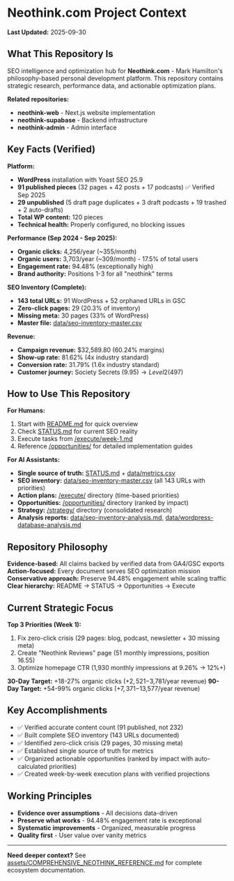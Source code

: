 # Neothink.com Project Context

**Last Updated:** 2025-09-30

## What This Repository Is

SEO intelligence and optimization hub for **Neothink.com** - Mark Hamilton's philosophy-based personal development platform. This repository contains strategic research, performance data, and actionable optimization plans.

**Related repositories:**
- **neothink-web** - Next.js website implementation
- **neothink-supabase** - Backend infrastructure
- **neothink-admin** - Admin interface

## Key Facts (Verified)

**Platform:**
- **WordPress** installation with Yoast SEO 25.9
- **91 published pieces** (32 pages + 42 posts + 17 podcasts) ✅ Verified Sep 2025
- **29 unpublished** (5 draft page duplicates + 3 draft podcasts + 19 trashed + 2 auto-drafts)
- **Total WP content:** 120 pieces
- **Technical health:** Properly configured, no blocking issues

**Performance (Sep 2024 - Sep 2025):**
- **Organic clicks:** 4,256/year (~355/month)
- **Organic users:** 3,703/year (~309/month) - 17.5% of total users
- **Engagement rate:** 94.48% (exceptionally high)
- **Brand authority:** Positions 1-3 for all "neothink" terms

**SEO Inventory (Complete):**
- **143 total URLs:** 91 WordPress + 52 orphaned URLs in GSC
- **Zero-click pages:** 29 (20.3% of inventory)
- **Missing meta:** 30 pages (33% of WordPress)
- **Master file:** [data/seo-inventory-master.csv](data/seo-inventory-master.csv)

**Revenue:**
- **Campaign revenue:** $32,589.80 (60.24% margins)
- **Show-up rate:** 81.62% (4x industry standard)
- **Conversion rate:** 31.79% (1.6x industry standard)
- **Customer journey:** Society Secrets ($9.95) → Level 2 ($497)

## How to Use This Repository

**For Humans:**
1. Start with [README.md](README.md) for quick overview
2. Check [STATUS.md](STATUS.md) for current SEO reality
3. Execute tasks from [/execute/week-1.md](execute/week-1.md)
4. Reference [/opportunities/](opportunities/) for detailed implementation guides

**For AI Assistants:**
- **Single source of truth:** [STATUS.md](STATUS.md) + [data/metrics.csv](data/metrics.csv)
- **SEO inventory:** [data/seo-inventory-master.csv](data/seo-inventory-master.csv) (all 143 URLs with priorities)
- **Action plans:** [/execute/](execute/) directory (time-based priorities)
- **Opportunities:** [/opportunities/](opportunities/) directory (ranked by impact)
- **Strategy:** [/strategy/](strategy/) directory (consolidated research)
- **Analysis reports:** [data/seo-inventory-analysis.md](data/seo-inventory-analysis.md), [data/wordpress-database-analysis.md](data/wordpress-database-analysis.md)

## Repository Philosophy

**Evidence-based:** All claims backed by verified data from GA4/GSC exports
**Action-focused:** Every document serves SEO optimization mission
**Conservative approach:** Preserve 94.48% engagement while scaling traffic
**Clear hierarchy:** README → STATUS → Opportunities → Execute

## Current Strategic Focus

**Top 3 Priorities (Week 1):**
1. Fix zero-click crisis (29 pages: blog, podcast, newsletter + 30 missing meta)
2. Create "Neothink Reviews" page (51 monthly impressions, position 16.55)
3. Optimize homepage CTR (1,930 monthly impressions at 9.26% → 12%+)

**30-Day Target:** +18-27% organic clicks (+$2,521-$3,781/year revenue)
**90-Day Target:** +54-99% organic clicks (+$7,371-$13,577/year revenue)

## Key Accomplishments

- ✅ Verified accurate content count (91 published, not 232)
- ✅ Built complete SEO inventory (143 URLs documented)
- ✅ Identified zero-click crisis (29 pages, 30 missing meta)
- ✅ Established single source of truth for metrics
- ✅ Organized actionable opportunities (ranked by impact with auto-calculated priorities)
- ✅ Created week-by-week execution plans with verified projections

## Working Principles

- **Evidence over assumptions** - All decisions data-driven
- **Preserve what works** - 94.48% engagement rate is exceptional
- **Systematic improvements** - Organized, measurable progress
- **Quality first** - User value over vanity metrics

---

**Need deeper context?** See [assets/COMPREHENSIVE_NEOTHINK_REFERENCE.md](assets/COMPREHENSIVE_NEOTHINK_REFERENCE.md) for complete ecosystem documentation.
